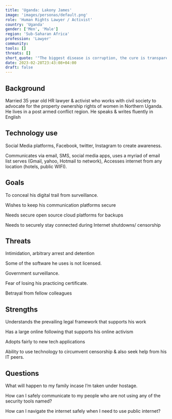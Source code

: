 ```yaml
---
title: 'Uganda: Lakony James'
image: 'images/personas/default.png'
role: 'Human Rights Lawyer / Activist'
country: 'Uganda'
gender: ['Men', 'Male']
region: 'Sub-Saharan Africa'
profession: 'Lawyer'
community:
tools: []
threats: []
short_quote: '"The biggest disease is corruption, the cure is transparency"'
date: 2023-02-28T23:43:08+04:00
draft: false
---
```


## Background

Married 35 year old HR lawyer & activist who works with civil society to
advocate for the property ownership rights of women in Northern Uganda. He
lives in a post armed conflict region. He speaks & writes fluently in English


## Technology use

Social Media platforms, Facebook, twitter, Instagram to create awareness.

Communicates via email, SMS, social media apps, uses a myriad of email list
serves (Gmail, yahoo, Hotmail to network), Accesses internet from any location
(hotels, public WIFI).


## Goals

To conceal his digital trail from surveillance.

Wishes to keep his communication platforms secure

Needs secure open source cloud platforms for backups

Needs to securely stay connected during Internet shutdowns/ censorship


## Threats

Intimidation, arbitrary arrest and detention

Some of the software he uses is not licensed.

Government surveillance.

Fear of losing his practicing certificate.

Betrayal from fellow colleagues


## Strengths

Understands the prevailing legal framework that supports his work

Has a large online following that supports his online activism

Adopts fairly to new tech applications

Ability to use technology to circumvent censorship & also seek help from his IT peers.


## Questions

What will happen to my family incase I’m taken under hostage.

How can I safely communicate to my people who are not using any of the security tools named?

How can I navigate the internet safely when I need to use public internet?
